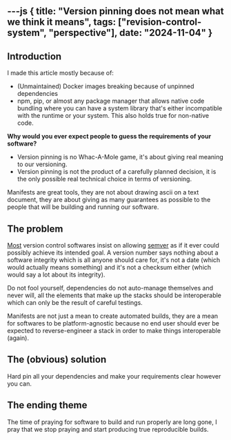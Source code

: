 ---js
{
	title: "Version pinning does not mean what we think it means",
	tags: ["revision-control-system", "perspective"],
	date: "2024-11-04"
}
---

## Introduction

I made this article mostly because of:

- (Unmaintained) Docker images breaking because of unpinned dependencies
- npm, pip, or almost any package manager that allows native code bundling where you can have a system library that's either incompatible with the runtime or your system. This also holds true for non-native code.

**Why would you ever expect people to guess the requirements of your software?**

- Version pinning is no Whac-A-Mole game, it's about giving real meaning to our versioning.
- Version pinning is not the product of a carefully planned decision, it is the only possible real technical choice in terms of versioning.

Manifests are great tools, they are not about drawing ascii on a text document, they are about giving as many guarantees as possible to the people that will be building and running our software.

## The problem

[Most][1] version control softwares insist on allowing [semver][2] as if it ever could possibly achieve its intended goal. A version number says nothing about a software integrity which is all anyone should care for, it's not a date (which would actually means something) and it's not a checksum either (which would say a lot about its integrity).

Do not fool yourself, dependencies do not auto-manage themselves and never will, all the elements that make up the stacks should be interoperable which can only be the result of careful testings.

Manifests are not just a mean to create automated builds, they are a mean for softwares to be platform-agnostic because no end user should ever be expected to reverse-engineer a stack in order to make things interoperable (again).

## The (obvious) solution

Hard pin all your dependencies and make your requirements clear however you can.

## The ending theme

The time of praying for software to build and run properly are long gone, I pray that we stop praying and start producing true reproducible builds.

[1]: https://docs.npmjs.com/cli/v9/configuring-npm/package-lock-json
[2]: https://semver.org
